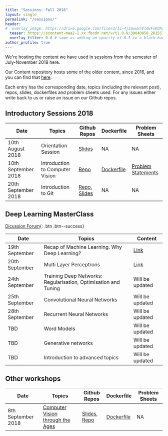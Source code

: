 ```yaml
---
title: "Sessions: Fall 2018"
layout: single
permalink: "/sessions/"
header:
#  overlay_image: https://drive.google.com/file/d/1i-4jzmwuVnVldwFsKOAxgp-MLpjFujfM/view?usp=sharing
  teaser: https://scontent-maa2-1.xx.fbcdn.net/v/t1.0-9/39040858_2015575558474735_7568607226030456832_o.jpg?_nc_cat=0&oh=3a8a421ecca018a7479881f81c196e42&oe=5C0220F7
  overlay_filter: 0.6 # same as adding an opacity of 0.5 to a black background
author_profile: true
---
```


We're hosting the content we have used in sessions from the semester of July-November 2018 here.

Our Content repository hosts some of the older content, since 2016, and you can find that [here](https://github.com/iitmcvg/Content).

Each entry has the corresponding date, topics (including the relevant post), repos, slides, dockerfiles and problem sheets used. For any issues either write back to us or raise an issue on our Github repos.

## Introductory Sessions 2018

| Date                           	| Topics                           	| Github Repos                                                                                                                                                  	| Dockerfile                                                                                               	| Problem Sheets          	|
|----------------------------------	|----------------------------------	|---------------------------------------------------------------------------------------------------------------------------------------------------------------	|----------------------------------------------------------------------------------------------------------	|-------------------------	|
| 10th August 2018  | Orientation Session              	| [Slides](https://drive.google.com/open?id=1P2lw_ZvgBKhzJ6mZA1FUSkLn4qEawxxBttbZskxUWbI)                                                                       	| NA                                                                                                       	| NA                      	|
| 10th September 2018  | Introduction to Computer Vision 	| [Repo](https://github.com/iitmcvg/Content/blob/master/Sessions/CV_Intro_Session_1_2018)                                                                       	| [Dockerfile](https://github.com/iitmcvg/Content/blob/master/Sessions/CV_Intro_Session_1_2018/Dockerfile) 	| [Problem Statements](https://iitmcvg.github.io/problem_statements/Problem_statements/) 	|
| 20th September 2018  | Introduction to Git 	| [Repo](https://github.com/iitmcvg/presentations/blob/master/git-session), [Slides](https://gitpitch.com/iitmcvg/presentations/master?p=git-session#/11)                                                                      	|  NA                                                                                                       	|  NA                                                                                                       	|



## Deep Learning MasterClass

[<i class="fa fa-forumbee" aria-hidden="true"></i> Dicussion Forum](https://iitmcvg.freeflarum.com){: .btn .btn--success}

| Date                              | Topics                             |  Content
|-----------------------------------|------------------------------------|-------------------------|
|19th September | Recap of Machine Learning. Why Deep Learning? | [Link](https://drive.google.com/open?id=14MRJleQh98riDF88z4zm_4mWuEIO4YFI) |
|20th September | Multi Layer Perceptrons | [Link](https://drive.google.com/file/d/0BxkBNdPqeM3GQUNJd29QeVVKQld3bnYwbjNheUt4Nl9FcDhJ/view) |
|24th September | Training Deep Networks: Regularisation, Optimisation and Tuning | Will be updated |
|25th September | Convolutional Neural Networks | Will be updated |
|28th September | Recurrent Neural Networks | Will be updated |
|TBD | Word Models | Will be updated |
|TBD | Generative networks | Will be updated |
|TBD | Introduction to advanced topics | Will be updated |


## Other workshops

| Date                | Topics                           | Github Repos                                                                                                                                                  | Dockerfile                                                                                               | Problem Sheets          |
|---------------------|----------------------------------|---------------------------------------------------------------------------------------------------------------------------------------------------------------|----------------------------------------------------------------------------------------------------------|-------------------------|   
| 8th September 2018  | [Computer Vision through the Ages](/conferences/pysangamam-content/) | [Slides](https://docs.google.com/presentation/d/1fCtbC-nzSKMg63sLPqJsVc7ENmhbLrMg6Z-lrhCfE_0/edit?usp=sharing), [Repo](https://github.com/iitmcvg/pysangamam) | [Dockerfile](https://github.com/iitmcvg/pysangamam/blob/master/Dockerfile)                              | NA                      |



